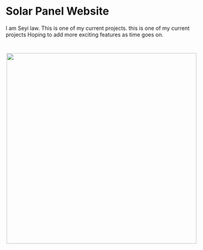 # Solar Panel Website

I am Seyi law. This is one of my current projects. this is one of my current projects
Hoping to add more exciting features as time goes on.

<img src="./images/screenshot-Readme.png" width="500" style="display:block;margin: 40px auto" />